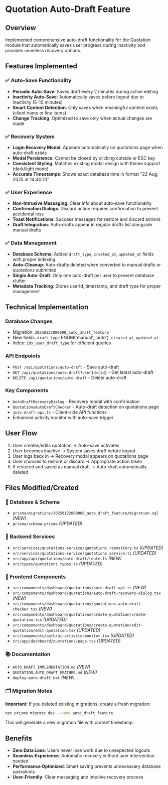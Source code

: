 # Quotation Auto-Draft Feature

## Overview
Implemented comprehensive auto-draft functionality for the Quotation module that automatically saves user progress during inactivity and provides seamless recovery options.

## Features Implemented

### ✅ Auto-Save Functionality
- **Periodic Auto-Save**: Saves draft every 2 minutes during active editing
- **Inactivity Auto-Save**: Automatically saves before logout due to inactivity (5-10 minutes)
- **Smart Content Detection**: Only saves when meaningful content exists (client name or line items)
- **Change Tracking**: Optimized to save only when actual changes are made

### ✅ Recovery System
- **Login Recovery Modal**: Appears automatically on quotations page when auto-draft exists
- **Modal Persistence**: Cannot be closed by clicking outside or ESC key
- **Consistent Styling**: Matches existing modal design with theme support (dark/light mode)
- **Accurate Timestamps**: Shows exact database time in format "22 Aug, 2025 at 14:40:10"

### ✅ User Experience
- **Non-Intrusive Messaging**: Clear info about auto-save functionality
- **Confirmation Dialogs**: Discard action requires confirmation to prevent accidental loss
- **Toast Notifications**: Success messages for restore and discard actions
- **Draft Integration**: Auto-drafts appear in regular drafts list alongside manual drafts

### ✅ Data Management
- **Database Schema**: Added `draft_type`, `created_at`, `updated_at` fields with proper indexing
- **Auto-Cleanup**: Auto-drafts deleted when converted to manual drafts or quotations submitted
- **Single Auto-Draft**: Only one auto-draft per user to prevent database clutter
- **Metadata Tracking**: Stores userId, timestamp, and draft type for proper management

## Technical Implementation

### Database Changes
- Migration: `20250122000000_auto_draft_feature`
- New fields: `draft_type` ENUM('manual', 'auto'), `created_at`, `updated_at`
- Index: `idx_user_draft_type` for efficient queries

### API Endpoints
- `POST /api/quotations/auto-draft` - Save auto-draft
- `GET /api/quotations/auto-draft?userId={id}` - Get latest auto-draft  
- `DELETE /api/quotations/auto-draft` - Delete auto-draft

### Key Components
- `AutoDraftRecoveryDialog` - Recovery modal with confirmation
- `QuotationsAutoDraftChecker` - Auto-draft detection on quotations page
- `auto-draft-api.ts` - Client-side API functions
- Enhanced activity monitor with auto-save trigger

## User Flow
1. User creates/edits quotation → Auto-save activates
2. User becomes inactive → System saves draft before logout
3. User logs back in → Recovery modal appears on quotations page
4. User chooses to restore or discard → Appropriate action taken
5. If restored and saved as manual draft → Auto-draft automatically deleted

## Files Modified/Created

### 📁 Database & Schema
- `prisma/migrations/20250122000000_auto_draft_feature/migration.sql` *(NEW)*
- `prisma/schema.prisma` *(UPDATED)*

### 🔧 Backend Services
- `src/services/quotations-service/quotations.repository.ts` *(UPDATED)*
- `src/services/quotations-service/quotations.service.ts` *(UPDATED)*
- `src/app/api/quotations/auto-draft/route.ts` *(NEW)*
- `src/types/quotations.types.ts` *(UPDATED)*

### 🎨 Frontend Components
- `src/components/dashboard/quotations/auto-draft-api.ts` *(NEW)*
- `src/components/dashboard/quotations/auto-draft-recovery-dialog.tsx` *(NEW)*
- `src/components/dashboard/quotations/quotations-auto-draft-checker.tsx` *(NEW)*
- `src/components/dashboard/quotations/create-quotation/create-quotation.tsx` *(UPDATED)*
- `src/components/dashboard/quotations/create-quotation/edit-quotation/edit-quotation.tsx` *(UPDATED)*
- `src/components/auth/ui-activity-monitor.tsx` *(UPDATED)*
- `src/app/dashboard/quotations/page.tsx` *(UPDATED)*

### 📚 Documentation
- `AUTO_DRAFT_IMPLEMENTATION.md` *(NEW)*
- `QUOTATION_AUTO_DRAFT_FEATURE.md` *(NEW)*
- `deploy-auto-draft.bat` *(NEW)*

### 🗂️ Migration Notes
**Important**: If you deleted existing migrations, create a fresh migration:
```bash
npx prisma migrate dev --name auto_draft_feature
```
This will generate a new migration file with current timestamp.

## Benefits
- **Zero Data Loss**: Users never lose work due to unexpected logouts
- **Seamless Experience**: Automatic recovery without user intervention needed
- **Performance Optimized**: Smart saving prevents unnecessary database operations
- **User-Friendly**: Clear messaging and intuitive recovery process